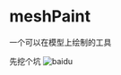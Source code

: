 # meshPaint
一个可以在模型上绘制的工具

先挖个坑
![baidu](/Readme/v2-1129611715a984b62a5d7ce99ae6b6a0_b.gif "百度logo")
